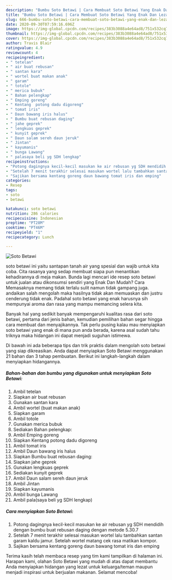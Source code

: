 ```yaml
---
description: "Bumbu Soto Betawi | Cara Membuat Soto Betawi Yang Enak Dan Lezat"
title: "Bumbu Soto Betawi | Cara Membuat Soto Betawi Yang Enak Dan Lezat"
slug: 666-bumbu-soto-betawi-cara-membuat-soto-betawi-yang-enak-dan-lezat
date: 2020-09-30T07:59:16.696Z
image: https://img-global.cpcdn.com/recipes/383b3088a4e64ad8/751x532cq70/soto-betawi-foto-resep-utama.jpg
thumbnail: https://img-global.cpcdn.com/recipes/383b3088a4e64ad8/751x532cq70/soto-betawi-foto-resep-utama.jpg
cover: https://img-global.cpcdn.com/recipes/383b3088a4e64ad8/751x532cq70/soto-betawi-foto-resep-utama.jpg
author: Travis Blair
ratingvalue: 4.9
reviewcount: 4
recipeingredient:
- " tetelan"
- " air buat rebusan"
- " santan kara"
- " wortel buat makan anak"
- " garam"
- " totole"
- " merica bubuk"
- " Bahan pelengkap"
- " Emping goreng"
- " Kentang  potong dadu digoreng"
- " tomat iris"
- " Daun bawang iris halus"
- " Bumbu buat rebusan daging"
- " jahe geprek"
- " lengkuas geprek"
- " kunyit geprek"
- " Daun salam sereh daun jeruk"
- " Jintan"
- " kayumanis"
- " bunga Lawang"
- " palasaya beli yg SDH lengkap"
recipeinstructions:
- "Potong dagingnya kecil-kecil masukan ke air rebusan yg SDH mendidih dengan bumbu buat rebusan daging dengan metode 5.30.7"
- "Setelah 7 menit terakhir selesai masukan wortel lalu tambahkan santan garam kaldu jamur. Setelah wortel matang cek rasa matikan kompor."
- "Sajikan bersama kentang goreng daun bawang tomat iris dan emping"
categories:
- Resep
tags:
- soto
- betawi

katakunci: soto betawi 
nutrition: 286 calories
recipecuisine: Indonesian
preptime: "PT28M"
cooktime: "PT46M"
recipeyield: "1"
recipecategory: Lunch

---
```



![Soto Betawi](https://img-global.cpcdn.com/recipes/383b3088a4e64ad8/751x532cq70/soto-betawi-foto-resep-utama.jpg)


soto betawi ini yaitu santapan tanah air yang spesial dan wajib untuk kita coba. Cita rasanya yang sedap membuat siapa pun menantikan kehadirannya di meja makan.
Bunda lagi mencari ide resep soto betawi untuk jualan atau dikonsumsi sendiri yang Enak Dan Mudah? Cara Memasaknya memang tidak terlalu sulit namun tidak gampang juga. andaikan salah mengolah maka hasilnya tidak akan memuaskan dan justru cenderung tidak enak. Padahal soto betawi yang enak harusnya sih mempunyai aroma dan rasa yang mampu memancing selera kita.



Banyak hal yang sedikit banyak mempengaruhi kualitas rasa dari soto betawi, pertama dari jenis bahan, kemudian pemilihan bahan segar hingga cara membuat dan menyajikannya. Tak perlu pusing kalau mau menyiapkan soto betawi yang enak di mana pun anda berada, karena asal sudah tahu triknya maka hidangan ini dapat menjadi suguhan istimewa.


Di bawah ini ada beberapa tips dan trik praktis dalam mengolah soto betawi yang siap dikreasikan. Anda dapat menyiapkan Soto Betawi menggunakan 21 bahan dan 3 tahap pembuatan. Berikut ini langkah-langkah dalam menyiapkan hidangannya.

<!--inarticleads1-->

##### Bahan-bahan dan bumbu yang digunakan untuk menyiapkan Soto Betawi:

1. Ambil  tetelan
1. Siapkan  air buat rebusan
1. Gunakan  santan kara
1. Ambil  wortel (buat makan anak)
1. Siapkan  garam
1. Ambil  totole
1. Gunakan  merica bubuk
1. Sediakan  Bahan pelengkap:
1. Ambil  Emping goreng
1. Siapkan  Kentang  potong dadu digoreng
1. Ambil  tomat iris
1. Ambil  Daun bawang iris halus
1. Siapkan  Bumbu buat rebusan daging:
1. Siapkan  jahe geprek
1. Gunakan  lengkuas geprek
1. Sediakan  kunyit geprek
1. Ambil  Daun salam sereh daun jeruk
1. Ambil  Jintan
1. Siapkan  kayumanis
1. Ambil  bunga Lawang
1. Ambil  pala(saya beli yg SDH lengkap)




<!--inarticleads2-->

##### Cara menyiapkan Soto Betawi:

1. Potong dagingnya kecil-kecil masukan ke air rebusan yg SDH mendidih dengan bumbu buat rebusan daging dengan metode 5.30.7
1. Setelah 7 menit terakhir selesai masukan wortel lalu tambahkan santan garam kaldu jamur. Setelah wortel matang cek rasa matikan kompor.
1. Sajikan bersama kentang goreng daun bawang tomat iris dan emping




Terima kasih telah membaca resep yang tim kami tampilkan di halaman ini. Harapan kami, olahan Soto Betawi yang mudah di atas dapat membantu Anda menyiapkan hidangan yang lezat untuk keluarga/teman maupun menjadi inspirasi untuk berjualan makanan. Selamat mencoba!
